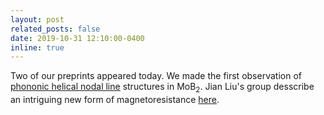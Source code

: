 ```yaml
---
layout: post
related_posts: false
date: 2019-10-31 12:10:00-0400
inline: true
---
```


Two of our preprints appeared today. We made the first observation of [phononic helical nodal line](/publications/#zhang2019phononic) structures in MoB<sub>2</sub>. Jian Liu's group desscribe an intriguing new form of magnetoresistance [here](/publications/#hao2019anomalous).
